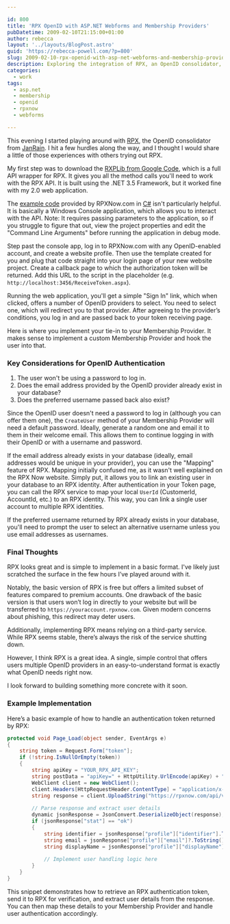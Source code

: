 ```yaml
---

id: 800
title: 'RPX OpenID with ASP.NET Webforms and Membership Providers'
pubDatetime: 2009-02-10T21:15:00+01:00
author: rebecca
layout: '../layouts/BlogPost.astro'
guid: 'https://rebecca-powell.com/?p=800'
slug: 2009-02-10-rpx-openid-with-asp-net-webforms-and-membership-providers'
description: Exploring the integration of RPX, an OpenID consolidator, with ASP.NET Webforms and Membership Providers. This guide covers implementation steps, handling authentication tokens, and mapping OpenID users to an existing database.
categories:
  - work
tags:
  - asp.net
  - membership
  - openid
  - rpxnow
  - webforms

---
```


This evening I started playing around with [RPX](https://rpxnow.com/), the OpenID consolidator from [JanRain](http://www.janrain.com/). I hit a few hurdles along the way, and I thought I would share a little of those experiences with others trying out RPX.

My first step was to download the [RXPLib from Google Code](http://code.google.com/p/rpxlib/), which is a full API wrapper for RPX. It gives you all the method calls you'll need to work with the RPX API. It is built using the .NET 3.5 Framework, but it worked fine with my 2.0 web application.

The [example code](https://rpxnow.com/docs#example_code) provided by RPXNow.com in [C#](https://rpxnow.com/examples/Rpx.cs) isn't particularly helpful. It is basically a Windows Console application, which allows you to interact with the API. Note: It requires passing parameters to the application, so if you struggle to figure that out, view the project properties and edit the "Command Line Arguments" before running the application in debug mode.

Step past the console app, log in to RPXNow.com with any OpenID-enabled account, and create a website profile. Then use the template created for you and plug that code straight into your login page of your new website project. Create a callback page to which the authorization token will be returned. Add this URL to the script in the placeholder (e.g. `http://localhost:3456/ReceiveToken.aspx`).

Running the web application, you'll get a simple "Sign In" link, which when clicked, offers a number of OpenID providers to select. You need to select one, which will redirect you to that provider. After agreeing to the provider’s conditions, you log in and are passed back to your token receiving page.

Here is where you implement your tie-in to your Membership Provider. It makes sense to implement a custom Membership Provider and hook the user into that.

### Key Considerations for OpenID Authentication

1. The user won't be using a password to log in.
2. Does the email address provided by the OpenID provider already exist in your database?
3. Does the preferred username passed back also exist?

Since the OpenID user doesn't need a password to log in (although you can offer them one), the `CreateUser` method of your Membership Provider will need a default password. Ideally, generate a random one and email it to them in their welcome email. This allows them to continue logging in with their OpenID or with a username and password.

If the email address already exists in your database (ideally, email addresses would be unique in your provider), you can use the "Mapping" feature of RPX. Mapping initially confused me, as it wasn't well explained on the RPX Now website. Simply put, it allows you to link an existing user in your database to an RPX identity. After authentication in your Token page, you can call the RPX service to map your local `UserId` (CustomerId, AccountId, etc.) to an RPX identity. This way, you can link a single user account to multiple RPX identities.

If the preferred username returned by RPX already exists in your database, you'll need to prompt the user to select an alternative username unless you use email addresses as usernames.

### Final Thoughts

RPX looks great and is simple to implement in a basic format. I've likely just scratched the surface in the few hours I’ve played around with it.

Notably, the basic version of RPX is free but offers a limited subset of features compared to premium accounts. One drawback of the basic version is that users won’t log in directly to your website but will be transferred to `https://youraccount.rpxnow.com`. Given modern concerns about phishing, this redirect may deter users.

Additionally, implementing RPX means relying on a third-party service. While RPX seems stable, there’s always the risk of the service shutting down.

However, I think RPX is a great idea. A single, simple control that offers users multiple OpenID providers in an easy-to-understand format is exactly what OpenID needs right now.

I look forward to building something more concrete with it soon.

### Example Implementation

Here’s a basic example of how to handle an authentication token returned by RPX:

```csharp
protected void Page_Load(object sender, EventArgs e)
{
    string token = Request.Form["token"];
    if (!string.IsNullOrEmpty(token))
    {
        string apiKey = "YOUR_RPX_API_KEY";
        string postData = "apiKey=" + HttpUtility.UrlEncode(apiKey) + "&token=" + HttpUtility.UrlEncode(token);
        WebClient client = new WebClient();
        client.Headers[HttpRequestHeader.ContentType] = "application/x-www-form-urlencoded";
        string response = client.UploadString("https://rpxnow.com/api/v2/auth_info", postData);
        
        // Parse response and extract user details
        dynamic jsonResponse = JsonConvert.DeserializeObject(response);
        if (jsonResponse["stat"] == "ok")
        {
            string identifier = jsonResponse["profile"]["identifier"].ToString();
            string email = jsonResponse["profile"]["email"]?.ToString();
            string displayName = jsonResponse["profile"]["displayName"]?.ToString();
            
            // Implement user handling logic here
        }
    }
}
```

This snippet demonstrates how to retrieve an RPX authentication token, send it to RPX for verification, and extract user details from the response. You can then map these details to your Membership Provider and handle user authentication accordingly.